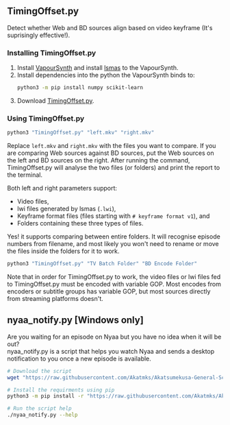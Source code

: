 ## TimingOffset.py

Detect whether Web and BD sources align based on video keyframe \(It's suprisingly effective!\).  

### Installing TimingOffset.py

1. Install [VapourSynth](https://www.vapoursynth.com/) and install [lsmas](https://vsdb.top/plugins/lsmas) to the VapourSynth.  
2. Install dependencies into the python the VapourSynth binds to:  
   ```sh
   python3 -m pip install numpy scikit-learn
   ```
3. Download [TimingOffset.py](https://github.com/Akatmks/Akatsumekusa-General-Scripts/blob/master/TimingOffset/TimingOffset.py).

### Using TimingOffset.py

```sh
python3 "TimingOffset.py" "left.mkv" "right.mkv"
```
Replace `left.mkv` and `right.mkv` with the files you want to compare. If you are comparing Web sources against BD sources, put the Web sources on the left and BD sources on the right. After running the command, TimingOffset.py will analyse the two files (or folders) and print the report to the terminal.  

Both left and right parameters support:  
- Video files,  
- lwi files generated by lsmas (`.lwi`),  
- Keyframe format files (files starting with `# keyframe format v1`), and  
- Folders containing these three types of files.

Yes! it supports comparing between entire folders. It will recognise episode numbers from filename, and most likely you won't need to rename or move the files inside the folders for it to work.  
```sh
python3 "TimingOffset.py" "TV Batch Folder" "BD Encode Folder"
```

Note that in order for TimingOffset.py to work, the video files or lwi files fed to TimingOffset.py must be encoded with variable GOP. Most encodes from encoders or subtitle groups has variable GOP, but most sources directly from streaming platforms doesn't.  

## nyaa_notify.py \[Windows only\]

Are you waiting for an episode on Nyaa but you have no idea when it will be out?  
nyaa_notify.py is a script that helps you watch Nyaa and sends a desktop notification to you once a new episode is available.  

```sh
# Download the script
wget "https://raw.githubusercontent.com/Akatmks/Akatsumekusa-General-Scripts/master/nyaa_notify/nyaa_notify.py"

# Install the requirments using pip
python3 -m pip install -r "https://raw.githubusercontent.com/Akatmks/Akatsumekusa-General-Scripts/master/nyaa_notify/requirements.txt"

# Run the script help
./nyaa_notify.py --help
```
